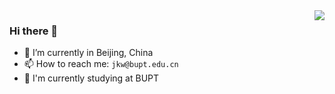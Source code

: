 <a href="#">
<img align="right" src="https://github-readme-stats.vercel.app/api?username=Jnmz&show_icons=true&theme=shades-of-purple" /> 
</a>
                                                                                                                 
### Hi there 👋

- 🔭 I’m currently in Beijing, China
- 📫 How to reach me: `jkw@bupt.edu.cn`
- 🌱 I'm currently studying at BUPT


<!--
**Jnmz/Jnmz** is a ✨ _special_ ✨ repository because its `README.md` (this file) appears on your GitHub profile.

Here are some ideas to get you started:

- 🔭 I’m currently working on ...
- 🌱 I’m currently learning ...
- 👯 I’m looking to collaborate on ...
- 🤔 I’m looking for help with ...
- 💬 Ask me about ...
- 📫 How to reach me: ...
- 😄 Pronouns: ...
- ⚡ Fun fact: ...
-->
